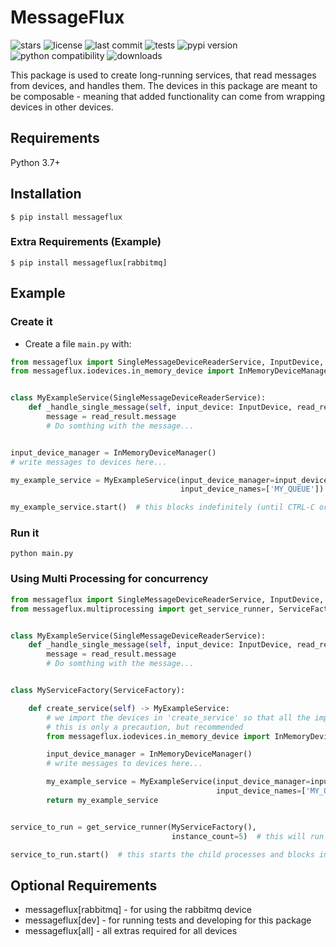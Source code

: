# MessageFlux

![stars](https://badgen.net/github/stars/Avivsalem/MessageFlux)
![license](https://badgen.net/github/license/Avivsalem/MessageFlux/)
![last commit](https://badgen.net/github/last-commit/Avivsalem/MessageFlux/main)
![tests](https://github.com/AvivSalem/MessageFlux/actions/workflows/tests.yml/badge.svg)
![pypi version](https://badgen.net/pypi/v/MessageFlux)
![python compatibility](https://badgen.net/pypi/python/MessageFlux)
![downloads](https://img.shields.io/pypi/dm/messageflux)

This package is used to create long-running services, that read messages from devices, and handles them.
The devices in this package are meant to be composable - meaning that added functionality can come from wrapping devices
in other devices.

## Requirements

Python 3.7+

## Installation

```console
$ pip install messageflux
```

### Extra Requirements (Example)

```console
$ pip install messageflux[rabbitmq]
```

## Example

### Create it

* Create a file `main.py` with:

```Python
from messageflux import SingleMessageDeviceReaderService, InputDevice, ReadResult
from messageflux.iodevices.in_memory_device import InMemoryDeviceManager


class MyExampleService(SingleMessageDeviceReaderService):
    def _handle_single_message(self, input_device: InputDevice, read_result: ReadResult):
        message = read_result.message
        # Do somthing with the message...


input_device_manager = InMemoryDeviceManager()
# write messages to devices here...

my_example_service = MyExampleService(input_device_manager=input_device_manager,
                                      input_device_names=['MY_QUEUE'])

my_example_service.start()  # this blocks indefinitely (until CTRL-C or sigterm)

```

### Run it

```console
python main.py 
```

### Using Multi Processing for concurrency

```python
from messageflux import SingleMessageDeviceReaderService, InputDevice, ReadResult
from messageflux.multiprocessing import get_service_runner, ServiceFactory


class MyExampleService(SingleMessageDeviceReaderService):
    def _handle_single_message(self, input_device: InputDevice, read_result: ReadResult):
        message = read_result.message
        # Do somthing with the message...


class MyServiceFactory(ServiceFactory):

    def create_service(self) -> MyExampleService:
        # we import the devices in 'create_service' so that all the imports will be in the child process.
        # this is only a precaution, but recommended
        from messageflux.iodevices.in_memory_device import InMemoryDeviceManager

        input_device_manager = InMemoryDeviceManager()
        # write messages to devices here...

        my_example_service = MyExampleService(input_device_manager=input_device_manager,
                                              input_device_names=['MY_QUEUE'])
        return my_example_service


service_to_run = get_service_runner(MyServiceFactory(),
                                    instance_count=5)  # this will run 5 child processes

service_to_run.start()  # this starts the child processes and blocks indefinitely (until CTRL-C or sigterm)
```

## Optional Requirements

* messageflux[rabbitmq] - for using the rabbitmq device
* messageflux[dev] - for running tests and developing for this package
* messageflux[all] - all extras required for all devices